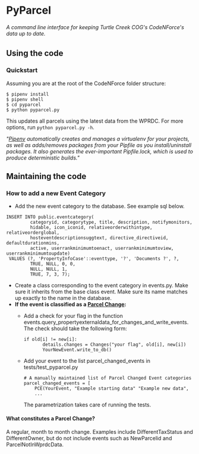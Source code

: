 # PyParcel
###### A command line interface for keeping Turtle Creek COG's CodeNForce's data up to date.
## Using the code
### Quickstart
Assuming you are at the root of the CodeNForce folder structure:
~~~
$ pipenv install
$ pipenv shell
$ cd pyparcel
$ python pyparcel.py
~~~
This updates all parcels using the latest data from the WPRDC. For more options, run `python pyparcel.py -h`.

*"[Pipenv](https://pipenv.pypa.io/en/latest/) automatically creates and manages a virtualenv for your projects, as well as adds/removes packages from your Pipfile as you install/uninstall packages. It also generates the ever-important Pipfile.lock, which is used to produce deterministic builds."*

## Maintaining the code
### How to add a new Event Category
* Add the new event category to the database. See example sql below.
~~~{caption="Example insert sql"}  
INSERT INTO public.eventcategory(
         categoryid, categorytype, title, description, notifymonitors,
         hidable, icon_iconid, relativeorderwithintype, relativeorderglobal,
         hosteventdescriptionsuggtext, directive_directiveid, defaultdurationmins,
         active, userrankminimumtoenact, userrankminimumtoview, userrankminimumtoupdate)
 VALUES (?, 'PropertyInfoCase'::eventtype, '?', 'Documents ?', ?,
         TRUE, NULL, 0, 0,
         NULL, NULL, 1,
         TRUE, 7, 3, 7);
~~~
* Create a class corresponding to the event category in events.py. Make sure it inherits from the base class event. Make sure its name matches up exactly to the name in the database.
* **If the event is classified as a [Parcel Change](#parcel-change):**
  * Add a check for your flag in the function events.query_propertyexternaldata_for_changes_and_write_events. The check should take the following form:
    ~~~
    if old[i] != new[i]:
           details.changes = Changes("your flag", old[i], new[i])
           YourNewEvent.write_to_db()
    ~~~
   
  * Add your event to the list parcel_changed_events in tests/test_pyparcel.py
    ~~~
    # A manually maintained list of Parcel Changed Event categories
    parcel_changed_events = [
        PCE(YourEvent, "Example starting data" "Example new data",
        ...
    ~~~
    The parametrization takes care of running the tests.


<h4 id=parcel-change>What constitutes a Parcel Change?</h4>
A regular, month to month change.
Examples include DifferentTaxStatus and DifferentOwner, but do not include events such as NewParcelid and ParcelNotInWprdcData.
